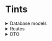 # Tints
<details>
<summary>Database models</summary>

```
Category
- id: int
- name: string
- translitName: string
```

```
Shade
- id: int
- image: string
```

```
Product
- id: int
- name: string
- translitName: string
- description: string
- shade: int
- new: bool
- top: bool
```

```
ProductInfo
- id: int
- product: int
- title: string
- text: string
```

```
SKU
- id: int
- name: string
- product: int
- translitName: string
- vendorCode: string
- oldPrice: float
- price: float
- weight: int
```

```
SKUImage
- id: int
- SKU: int
- image: string
```

```
Review
- id: int
- date: string
- title: string
- url: string
- author: string
- pros: string
- cons: string
```

```
Article
- id: int
- title: string
- image: string
- description: string
- text: string

AboutArticle(Article)

AdviceArticle(Article)
```

```
Banner
- id: int
- title: string
- text: string
- image: string
- buttonText: string
- buttonUrl: string
```
</details>

<details>
<summary>Routes</summary>

### Product

`GET /product/all`

```
{
	data: {
		categories: [Category]
	}
}
```


`GET /product/bestsellers`

```
{
	data: {
		products: [Sku]
	}
}
```


`GET /product/category/<int:categoryId>`

```
{
	data: {
		categories: Category
	}
}

```


`GET /shade/all`

```
{
	data: {
		sahdes: [Shade]
	}
}

```


`GET /category/all/preview`

``` 
{
	data: {
		categoryPreviews: [CategoryPreview]
	}
}
```


`GET /product/<int:id>`

```
{
	data: {
		product: Product
	}
}
```


</details>

<details>
<summary>DTO</summary>

```
CategoryPreview
{
	id: int
	name: string
	translit: string
}
```

```
Category
{
	id: int
	name: string
	translit: string
	sku: [Sku]
}
```

```
Sku
{
	id: int
	productId: int
	categoryId: int
	name: string
	translit: string
	oldPrice: number
	price: number
	image: string
	new: bool 
	top: bool
	shadeId: int
}
```

```
Product
{
	id: int
	categoryId: int
	name: string
	translit: string
	description: string
	info: [Info]
	sku: [Sku]
	related: [Sku]
}
```

```
Info
{
	title: string
	text: string
}
```

```
Shade
{
	id: int
	image: string
}
```


</details>
